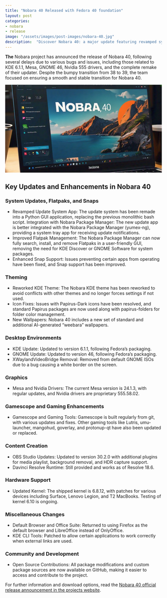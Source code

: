 ```yaml
---
title: "Nobara 40 Released with Fedora 40 foundation"
layout: post
categories:
- nobara
- release
image: "/assets/images/post-images/nobara-40.jpg"
description:  "Discover Nobara 40: a major update featuring revamped system updates, enhanced Flatpak support, new theming options, gaming enhancements, and much more!"
---
```


**The** Nobara project has announced the release of Nobara 40, following several delays due to various bugs and issues, including those related to KDE 6.1.1, Mesa, GNOME 46, Nvidia 555 drivers, and the complete remake of their updater. Despite the bumpy transition from 38 to 39, the team focused on ensuring a smooth and stable transition for Nobara 40.

![Nobara 40 featured image](/assets/images/post-images/nobara-40.jpg)

## Key Updates and Enhancements in Nobara 40

### System Updates, Flatpaks, and Snaps

- Revamped Update System App: The update system has been remade into a Python GUI application, replacing the previous monolithic bash script.
Integration with Nobara Package Manager: The new update app is better integrated with the Nobara Package Manager (yumex-ng), providing a system tray app for receiving update notifications.
- Improved Flatpak Management: The Nobara Package Manager can now fully search, install, and remove Flatpaks in a user-friendly GUI, removing the need for KDE Discover or GNOME Software for system packages.
- Enhanced Snap Support: Issues preventing certain apps from operating have been fixed, and Snap support has been improved.

### Theming

- Reworked KDE Theme: The Nobara KDE theme has been reworked to avoid conflicts with other themes and no longer forces settings if not used.
- Icon Fixes: Issues with Papirus-Dark icons have been resolved, and standard Papirus packages are now used along with papirus-folders for folder color management.
- New Wallpapers: Nobara 40 includes a new set of standard and additional AI-generated “weebara” wallpapers.

### Desktop Environments

- KDE Update: Updated to version 6.1.1, following Fedora’s packaging.
- GNOME Update: Updated to version 46, following Fedora’s packaging.
- XWaylandVideoBridge Removal: Removed from default GNOME ISOs due to a bug causing a white border on the screen.

### Graphics

- Mesa and Nvidia Drivers: The current Mesa version is 24.1.3, with regular updates, and Nvidia drivers are proprietary 555.58.02.

### Gamescope and Gaming Enhancements

- Gamescope and Gaming Tools: Gamescope is built regularly from git, with various updates and fixes. Other gaming tools like Lutris, umu-launcher, mangohud, goverlay, and protonup-qt have also been updated or replaced.


### Content Creation

- OBS Studio Updates: Updated to version 30.2.0 with additional plugins for media playlist, background removal, and HDR capture support.
- Davinci Resolve Runtime: Still provided and works as of Resolve 18.6.

### Hardware Support

- Updated Kernel: The shipped kernel is 6.8.12, with patches for various devices including Surface, Lenovo Legion, and T2 MacBooks. Testing of kernel 6.10 is ongoing.

### Miscellaneous Changes

- Default Browser and Office Suite: Returned to using Firefox as the default browser and LibreOffice instead of OnlyOffice.
- KDE CLI Tools: Patched to allow certain applications to work correctly when external links are used.

### Community and Development

- Open Source Contributions: All package modifications and custom package sources are now available on GitHub, making it easier to access and contribute to the project.

For further information and download options, read the [Nobara 40 official release announcement in the projects website](https://nobaraproject.org/2024/07/17/july-17-2024/).
